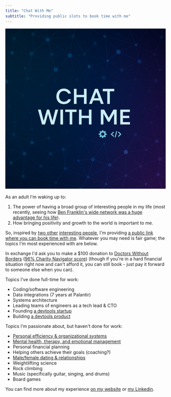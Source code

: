 ```yaml
---
title: "Chat With Me"
subtitle: "Providing public slots to book time with me"
---
```


<!------------------------- REFERENCE LINKS BLOCK ----------------------------------->
[TODO]: some-link
<!----------------------- END REFERENCE LINKS BLOCK --------------------------------->

![](./images/image.png)

As an adult I'm waking up to:

1. The power of having a broad group of interesting people in my life (most recently, seeing how [Ben Franklin's wide network was a huge advantage for his life](https://mieubrisse.substack.com/p/building-ben-franklin)).
2. How bringing positivity and growth to the world is important to me.

So, inspired by [two other](https://untested.sonnet.io/notes/say-hi/) [interesting people](https://eatonphil.com/chat.html), I'm providing [a public link where you can book time with me](https://book.vimcal.com/p/kevintoday/chat-with-me). Whatever you may need is fair game; the topics I'm most experienced with are below.

In exchange I'd ask you to make a $100 donation to [Doctors Without Borders](https://give.doctorswithoutborders.org/campaign/699382/donate?) ([96% Charity Navigator score](https://www.charitynavigator.org/ein/133433452)) (though if you're in a hard financial situation right now and can't afford it, you can still book - just pay it forward to someone else when you can).

Topics I've done full-time for work:

- Coding/software engineering
- Data integrations (7 years at Palantir)
- Systems architecture
- Leading teams of engineers as a tech lead & CTO
- Founding [a devtools startup](https://www.kurtosis.com/)
- Building [a devtools product](https://github.com/kurtosis-tech/kurtosis)

Topics I'm passionate about, but haven't done for work:

- [Personal efficiency & organizational systems](https://mieubrisse.substack.com/p/the-leverage-series)
- [Mental health, therapy, and emotional management](https://mieubrisse.substack.com/p/anxiety-emotions-and-freedom)
- Personal financial planning
- Helping others achieve their goals (coaching?)
- [Male/female dating & relationships](https://mieubrisse.substack.com/p/what-seduction-means-to-me)
- Weightlifting science
- Rock climbing
- Music (specifically guitar, singing, and drums)
- Board games

You can find more about my experience [on my website](https://kevintoday.com) or [my Linkedin](https://www.linkedin.com/in/kevintoday/).
